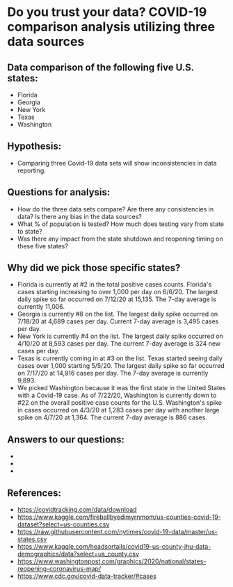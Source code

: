 # Do you trust your data?  COVID-19 comparison analysis utilizing three data sources

## Data comparison of the following five U.S. states:
* Florida
* Georgia
* New York
* Texas
* Washington 

## Hypothesis:
* Comparing three Covid-19 data sets will show inconsistencies in data reporting.

## Questions for analysis:
* How do the three data sets compare?  Are there any consistencies in data?  Is there any bias in the data sources?
* What % of population is tested?  How much does testing vary from state to state?
* Was there any impact from the state shutdown and reopening timing on these five states?

## Why did we pick those specific states?
* Florida is currently at #2 in the total positive cases counts. Florida's cases starting increasing to over 1,000 per day on 6/6/20.  The largest daily spike so far occurred on 7/12/20 at 15,135.  The 7-day average is currently 11,006.  
* Georgia is currently #8 on the list.  The largest daily spike occurred on 7/18/20 at 4,689 cases per day.  Current 7-day average is 3,495 cases per day.  
* New York is currently #4 on the list.  The largest daily spike occurred on 4/10/20 at 8,593 cases per day.  The current 7-day average is 324 new cases per day.  
* Texas is currently coming in at #3 on the list.  Texas started seeing daily cases over 1,000 starting 5/5/20.  The largest daily spike so far occurred on 7/17/20 at 14,916 cases per day.  The 7-day average is currently 9,893.
* We picked Washington because it was the first state in the United States with a Covid-19 case.  As of 7/22/20, Washington is currently down to #22 on the overall positive case counts for the U.S.  Washington's spike in cases occurred on 4/3/20 at 1,283 cases per day with another large spike on 4/7/20 at 1,364. The current 7-day average is 886 cases.  




## Answers to our questions:
*  
*
*


## References:
* https://covidtracking.com/data/download
* https://www.kaggle.com/fireballbyedimyrnmom/us-counties-covid-19-dataset?select=us-counties.csv
* https://raw.githubusercontent.com/nytimes/covid-19-data/master/us-states.csv
* https://www.kaggle.com/headsortails/covid19-us-county-jhu-data-demographics/data?select=us_county.csv
* https://www.washingtonpost.com/graphics/2020/national/states-reopening-coronavirus-map/
* https://www.cdc.gov/covid-data-tracker/#cases




